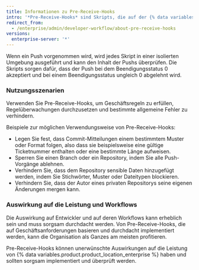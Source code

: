 ```yaml
---
title: Informationen zu Pre-Receive-Hooks
intro: '*Pre-Receive-Hooks* sind Skripts, die auf der {% data variables.product.prodname_ghe_server %}-Appliance ausgeführt werden, die Sie zum Implementieren von Qualitätsprüfungen verwenden können.'
redirect_from:
  - /enterprise/admin/developer-workflow/about-pre-receive-hooks
versions:
  enterprise-server: '*'
---
```


Wenn ein Push vorgenommen wird, wird jedes Skript in einer isolierten Umgebung ausgeführt und kann den Inhalt der Pushs überprüfen. Die Skripts sorgen dafür, dass der Push bei dem Beendigungsstatus 0 akzeptiert und bei einem Beendigungsstatus ungleich 0 abgelehnt wird.

### Nutzungsszenarien
Verwenden Sie Pre-Receive-Hooks, um Geschäftsregeln zu erfüllen, Regelüberwachungen durchzusetzen und bestimmte allgemeine Fehler zu verhindern.

Beispiele zur möglichen Verwendungsweise von Pre-Receive-Hooks:

- Legen Sie fest, dass Commit-Mitteilungen einem bestimmtem Muster oder Format folgen, also dass sie beispielsweise eine gültige Ticketnummer enthalten oder eine bestimmte Länge aufweisen.
- Sperren Sie einen Branch oder ein Repository, indem Sie alle Push-Vorgänge ablehnen.
- Verhindern Sie, dass dem Repository sensible Daten hinzugefügt werden, indem Sie Stichwörter, Muster oder Dateitypen blockieren.
- Verhindern Sie, dass der Autor eines privaten Repositorys seine eigenen Änderungen mergen kann.

### Auswirkung auf die Leistung und Workflows
Die Auswirkung auf Entwickler und auf deren Workflows kann erheblich sein und muss sorgsam durchdacht werden. Von Pre-Receive-Hooks, die auf Geschäftsanforderungen basieren und durchdacht implementiert werden, kann die Organisation als Ganzes am meisten profitieren.

Pre-Receive-Hooks können unerwünschte Auswirkungen auf die Leistung von {% data variables.product.product_location_enterprise %} haben und sollten sorgsam implementiert und überprüft werden.
